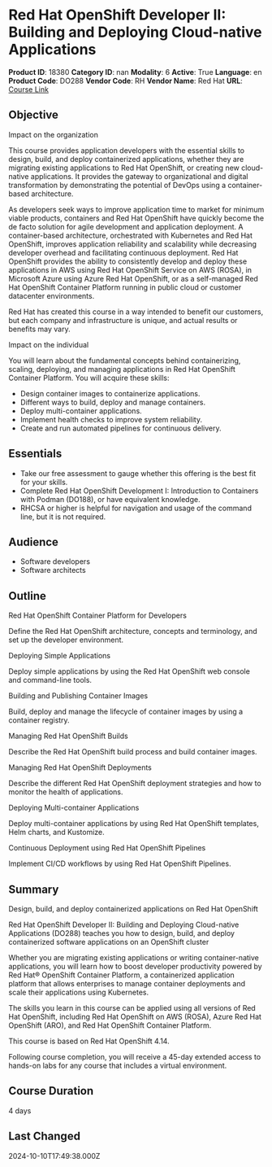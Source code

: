 # Red Hat OpenShift Developer II: Building and Deploying Cloud-native Applications

**Product ID**: 18380
**Category ID**: nan
**Modality**: 6
**Active**: True
**Language**: en
**Product Code**: DO288
**Vendor Code**: RH
**Vendor Name**: Red Hat
**URL**: [Course Link](https://www.fastlaneus.com/course/redhat-do288)

## Objective
Impact on the organization

This course provides application developers with the essential skills to design, build, and deploy containerized applications, whether they are migrating existing applications to Red Hat OpenShift, or creating new cloud-native applications. It provides the gateway to organizational and digital transformation by demonstrating the potential of DevOps using a container-based architecture.

As developers seek ways to improve application time to market for minimum viable products, containers and Red Hat OpenShift have quickly become the de facto solution for agile development and application deployment. A container-based architecture, orchestrated with Kubernetes and Red Hat OpenShift, improves application reliability and scalability while decreasing developer overhead and facilitating continuous deployment. Red Hat OpenShift provides the ability to consistently develop and deploy these applications in AWS using Red Hat OpenShift Service on AWS (ROSA), in Microsoft Azure using Azure Red Hat OpenShift, or as a self-managed Red Hat OpenShift Container Platform running in public cloud or customer datacenter environments.

Red Hat has created this course in a way intended to benefit our customers, but each company and infrastructure is unique, and actual results or benefits may vary.

Impact on the individual

You will learn about the fundamental concepts behind containerizing, scaling, deploying, and managing applications in Red Hat OpenShift Container Platform. You will acquire these skills:


- Design container images to containerize applications.
- Different ways to build, deploy and manage containers.
- Deploy multi-container applications.
- Implement health checks to improve system reliability.
- Create and run automated pipelines for continuous delivery.

## Essentials
- Take our free assessment to gauge whether this offering is the best fit for your skills.
- Complete Red Hat OpenShift Development I: Introduction to Containers with Podman (DO188), or have equivalent knowledge.
- RHCSA or higher is helpful for navigation and usage of the command line, but it is not required.

## Audience
- Software developers
- Software architects

## Outline
Red Hat OpenShift Container Platform for Developers

Define the Red Hat OpenShift architecture, concepts and terminology, and set up the developer environment.

Deploying Simple Applications

Deploy simple applications by using the Red Hat OpenShift web console and command-line tools.

Building and Publishing Container Images

Build, deploy and manage the lifecycle of container images by using a container registry.

Managing Red Hat OpenShift Builds

Describe the Red Hat OpenShift build process and build container images.

Managing Red Hat OpenShift Deployments

Describe the different Red Hat OpenShift deployment strategies and how to monitor the health of applications.

Deploying Multi-container Applications

Deploy multi-container applications by using Red Hat OpenShift templates, Helm charts, and Kustomize.

Continuous Deployment using Red Hat OpenShift Pipelines

Implement CI/CD workflows by using Red Hat OpenShift Pipelines.

## Summary
Design, build, and deploy containerized applications on Red Hat OpenShift

Red Hat OpenShift Developer II: Building and Deploying Cloud-native Applications (DO288) teaches you how to design, build, and deploy containerized software applications on an OpenShift cluster

Whether you are migrating existing applications or writing container-native applications, you will learn how to boost developer productivity powered by Red Hat® OpenShift Container Platform, a containerized application platform that allows enterprises to manage container deployments and scale their applications using Kubernetes.

The skills you learn in this course can be applied using all versions of Red Hat OpenShift, including Red Hat OpenShift on AWS (ROSA), Azure Red Hat OpenShift (ARO), and Red Hat OpenShift Container Platform.

This course is based on Red Hat OpenShift 4.14.

Following course completion, you will receive a 45-day extended access to hands-on labs for any course that includes a virtual environment.

## Course Duration
4 days

## Last Changed
2024-10-10T17:49:38.000Z
